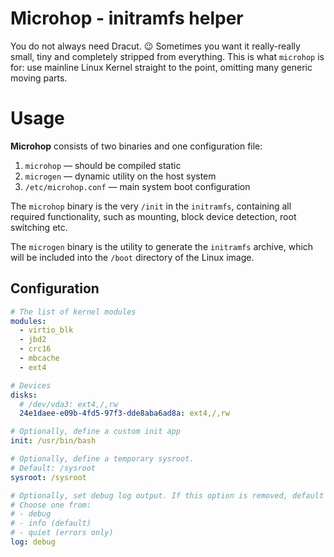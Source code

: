 # Microhop - initramfs helper

You do not always need Dracut. 😉 Sometimes you want it really-really
small, tiny and completely stripped from everything. This is what
`microhop` is for: use mainline Linux Kernel straight to the point,
omitting many generic moving parts.

# Usage

**Microhop** consists of two binaries and one configuration file:
  1. `microhop` — should be compiled static
  2. `microgen` — dynamic utility on the host system
  3. `/etc/microhop.conf` — main system boot configuration

The `microhop` binary is the very `/init` in the `initramfs`,
containing all required functionality, such as mounting, block device
detection, root switching etc.

The `microgen` binary is the utility to generate the `initramfs`
archive, which will be included into the `/boot` directory of the
Linux image.

## Configuration

```yaml
# The list of kernel modules
modules:
  - virtio_blk
  - jbd2
  - crc16
  - mbcache
  - ext4

# Devices
disks:
  # /dev/vda3: ext4,/,rw
  24e1daee-e09b-4fd5-97f3-dde8aba6ad8a: ext4,/,rw

# Optionally, define a custom init app
init: /usr/bin/bash

# Optionally, define a temporary sysroot.
# Default: /sysroot
sysroot: /sysroot

# Optionally, set debug log output. If this option is removed, default is used.
# Choose one from:
# - debug
# - info (default)
# - quiet (errors only)
log: debug
```
